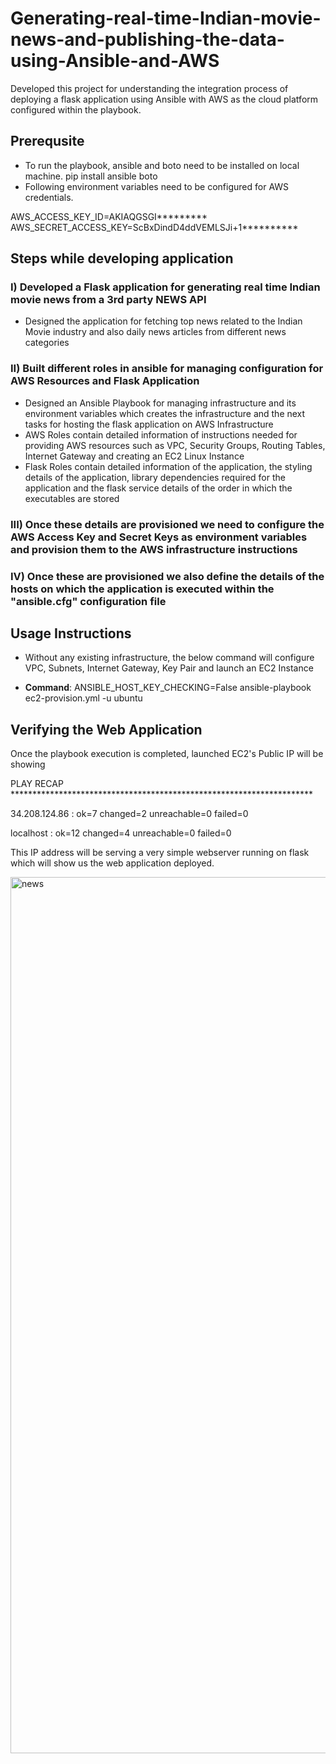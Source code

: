 # Generating-real-time-Indian-movie-news-and-publishing-the-data-using-Ansible-and-AWS

Developed this project for understanding the integration process of deploying a flask application using Ansible with AWS as the cloud platform configured within the playbook.

## Prerequsite
* To run the playbook, ansible and boto need to be installed on local machine. pip install ansible boto
* Following environment variables need to be configured for AWS credentials.

AWS_ACCESS_KEY_ID=AKIAQGSGI********* 
AWS_SECRET_ACCESS_KEY=ScBxDindD4ddVEMLSJi+1**********

## Steps while developing application

### I) Developed a Flask application for generating real time Indian movie news from a 3rd party NEWS API
* Designed the application for fetching top news related to the Indian Movie industry and also daily news articles from different news categories

### II) Built different roles in ansible for managing configuration for AWS Resources and Flask Application
* Designed an Ansible Playbook for managing infrastructure and its environment variables which creates the infrastructure and the next tasks for hosting the flask application on AWS Infrastructure
* AWS Roles contain detailed information of instructions needed for providing AWS resources such as VPC, Security Groups, Routing Tables, Internet Gateway and creating an EC2 Linux Instance
* Flask Roles contain detailed information of the application, the styling details of the application, library dependencies required for the application and the flask service details of the order in which the executables are stored

### III) Once these details are provisioned we need to configure the AWS Access Key and Secret Keys as environment variables and provision them to the AWS infrastructure instructions

### IV) Once these are provisioned we also define the details of the hosts on which the application is executed within the "ansible.cfg" configuration file

## Usage Instructions

* Without any existing infrastructure, the below command will configure VPC, Subnets, Internet Gateway, Key Pair and launch an EC2 Instance 

* **Command**: ANSIBLE_HOST_KEY_CHECKING=False ansible-playbook ec2-provision.yml -u ubuntu

## Verifying the Web Application

Once the playbook execution is completed, launched EC2's Public IP will be showing

PLAY RECAP *********************************************************************

34.208.124.86              : ok=7    changed=2    unreachable=0    failed=0

localhost                  : ok=12   changed=4    unreachable=0    failed=0

This IP address will be serving a very simple webserver running on flask which will show us the web application deployed.

<img width="1402" alt="news" src="https://user-images.githubusercontent.com/29569453/187806368-160054ba-e542-4b7d-963d-1d609e4108c9.png">


